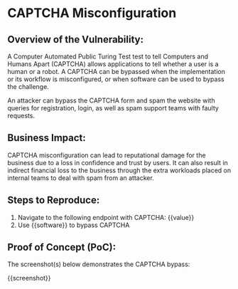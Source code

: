 # CAPTCHA Misconfiguration

## Overview of the Vulnerability:

A Computer Automated Public Turing Test test to tell Computers and Humans Apart (CAPTCHA) allows applications to tell whether a user is a human or a robot. A CAPTCHA can be bypassed when the implementation or its workflow is misconfigured, or when software can be used to bypass the challenge.

An attacker can bypass the CAPTCHA form and spam the website with queries for registration, login, as well as spam support teams with faulty requests.

## Business Impact:

CAPTCHA misconfiguration can lead to reputational damage for the business due to a loss in confidence and trust by users. It can also result in indirect financial loss to the business through the extra workloads placed on internal teams to deal with spam from an attacker.

## Steps to Reproduce:

1. Navigate to the following endpoint with CAPTCHA: {{value}}
1. Use {{software}} to bypass CAPTCHA

## Proof of Concept (PoC):

The screenshot(s) below demonstrates the CAPTCHA bypass:

{{screenshot}}
